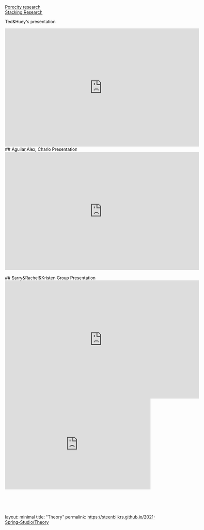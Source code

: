 [Porocity research](https://steenblikrs.github.io/2021-Spring-Studio/Research/Porocity)
<br/>
[Stacking Research](https://steenblikrs.github.io/2021-Spring-Studio/Research/Stacking)
<br/>

Ted&Huey's presentation
<iframe src="https://docs.google.com/presentation/d/e/2PACX-1vQcREzO3Unwooob4wOOWULBMHdu9ISg40RN_Ja8kDPWDl1vGB7p2SM9oktqH7vg3w/embed?start=true&loop=true&delayms=3000" frameborder="0" width="640" height="389" allowfullscreen="true" mozallowfullscreen="true" webkitallowfullscreen="true"></iframe>

<br/>
## Aguilar,Alex, Charlo Presentation
<iframe src="https://docs.google.com/presentation/d/e/2PACX-1vQsfU6xS-13yQrhrR1UdioB8MmfH_x7gfnlLSA1BVwYjdOjl4uQs7rWfIZjiQGEpGmGBHHjdyCqX6UQ/embed?start=true&loop=true&delayms=3000" frameborder="0" width="640" height="389" allowfullscreen="true" mozallowfullscreen="true" webkitallowfullscreen="true"></iframe>
<br/>

 <br/>
## Sarry&Rachel&Kristen Group Presentation
<iframe src="https://docs.google.com/presentation/d/e/2PACX-1vSzEnd_1Qs4XGA-FVxjUqBsPlSviJQpEMSKxr9TZrf3d1Gi8y2jqZajfXJ4VxVUyRqg-kUmcXclKQ1Z/embed?start=true&loop=true&delayms=3000" frameborder="0" width="640" height="389" allowfullscreen="true" mozallowfullscreen="true" webkitallowfullscreen="true"></iframe>



<iframe src="https://docs.google.com/presentation/d/e/2PACX-1vTFZBByfOtmo5Fjg3IH3JVLAP-evgwgHwgrndNDJupiqVEhnfSP39-oUPhCajv0GNKuQRKObw0FTsGB/embed?start=true&loop=true&delayms=3000" frameborder="0" width="480" height="299" allowfullscreen="true" mozallowfullscreen="true" webkitallowfullscreen="true"></iframe>

 <br/>
 <br/>
 <br/>
 <br/>
 <br/>



























layout: minimal
title: "Theory"
permalink: https://steenblikrs.github.io/2021-Spring-Studio/Theory
